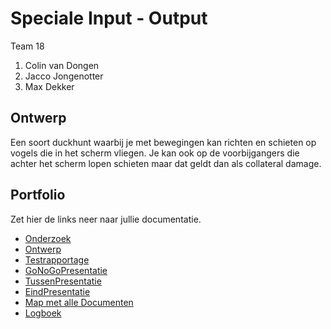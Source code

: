 # Speciale Input - Output
Team 18
1. Colin van Dongen
2. Jacco Jongenotter
3. Max Dekker

## Ontwerp
Een soort duckhunt waarbij je met bewegingen kan richten en schieten op vogels die in het scherm vliegen. Je kan ook op de voorbijgangers die achter het scherm lopen schieten maar dat geldt dan als collateral damage.

## Portfolio
Zet hier de links neer naar jullie documentatie.

* [Onderzoek](https://docs.google.com/document/d/1aMIXT_wIJiNCbMUKWU6RpJsRzlrWJc-CrT1Z70EwxVc/edit?usp=sharing)
* [Ontwerp](https://docs.google.com/document/d/1lUo8bG0pkvoim5D7gomHcgN3iZ018mdqV2SOGGZWupA/edit?usp=sharing)
* [Testrapportage](https://docs.google.com/document/d/1GiaX3cE97GInqRPZqa7JXla7Lf--05-m_MSg-oA1m-0/edit?usp=sharing)
* [GoNoGoPresentatie](https://docs.google.com/presentation/d/19S6mCkEaj9zU1YWRZnzYtgcVyRAXRhEoLomhIAFOd-A/edit?usp=sharing)
* [TussenPresentatie](https://docs.google.com/presentation/d/1yTgiXTh-MaxQxyX0b016aprZoqsTlr_ihMz0Y-LtSS0/edit?usp=sharing)
* [EindPresentatie](https://docs.google.com/presentation/d/1zPMWcphG1cIH7DUATCh-DiGf4dDxApp0It-RbYKM2Fs/edit?usp=sharing)
* [Map met alle Documenten](https://drive.google.com/drive/folders/11_4Cx4mR-_Dt6u-RP4CNM7m2cB9X_U-4)
* [Logboek](https://calendar.google.com/calendar?cid=dTZuZHBnZG0xY211bzI3NGdmNGdwdm85aGtAZ3JvdXAuY2FsZW5kYXIuZ29vZ2xlLmNvbQ)
